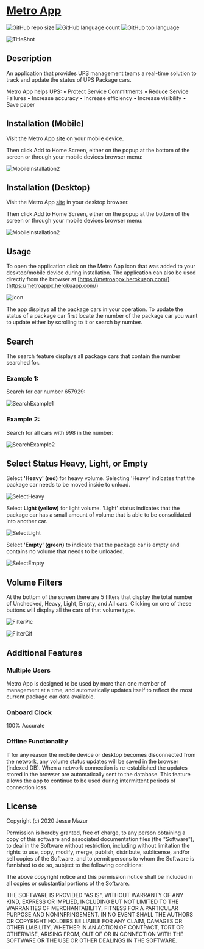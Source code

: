 
# [Metro App](https://metroappx.herokuapp.com/)
![GitHub repo size](https://img.shields.io/github/repo-size/JMantis0/metroApp)  ![GitHub language count](https://img.shields.io/github/languages/count/JMantis0/metroApp)  ![GitHub top language](https://img.shields.io/github/languages/top/JMantis0/metroApp)  

![TitleShot](./client/src/assets/images/Screenshot1.JPG)

## Description

An application that provides UPS management teams a real-time solution to track and update the status of UPS Package cars.  

Metro App helps UPS: 
•	Protect Service Commitments
• Reduce Service Failures
• Increase accuracy
• Increase efficiency
• Increase visibility
• Save paper
## Installation (Mobile)

Visit the Metro App [site](https://metroappx.herokuapp.com/) on your mobile device.

Then click Add to Home Screen, either on the popup at the bottom of the screen or through your mobile devices browser menu:

![MobileInstallation2](./client/src/assets/images/ScreenShot3.jpg)
## Installation (Desktop)

Visit the Metro App [site](https://metroappx.herokuapp.com/) in your desktop browser.

Then click Add to Home Screen, either on the popup at the bottom of the screen or through your mobile devices browser menu:

![MobileInstallation2](./client/src/assets/images/Screenshot4.JPG)
## Usage

To open the application click on the Metro App icon that was added to your desktop/mobile device during installation.  The application can also be used directly from the browser at [https://metroappx.herokuapp.com/](https://metroappx.herokuapp.com/)

![icon](./client/public/icons/icon-144x144.png)


The app displays all the package cars in your operation.  To update the status of a package car first locate the number of the package car you want to update either by scrolling to it or search by number.

## Search

The search feature displays all package cars that contain the number searched for.  

### Example 1: 
Search for car number 657929:

![SearchExample1](./client/src/assets/images/Search657929.gif)

### Example 2: 
Search for all cars with 998 in the number:

![SearchExample2](./client/src/assets/images/Search998.gif)

## Select Status Heavy, Light, or Empty

Select **'Heavy' (red)** for heavy volume.  Selecting 'Heavy' indicates that the package car needs to be moved inside to unload.  

![SelectHeavy](./client/src/assets/images/SelectHeavy.gif)

Select **Light (yellow)** for light volume.  'Light' status indicates that the package car has a small amount of volume that is able to be consolidated into another car. 

![SelectLight](./client/src/assets/images/SelectLight.gif)

Select **'Empty' (green)** to indicate that the package car is empty and contains no volume that needs to be unloaded.  

![SelectEmpty](./client/src/assets/images/SelectEmpty.gif)

## Volume Filters

At the bottom of the screen there are 5 filters that display the total number of Unchecked, Heavy, Light, Empty, and All cars.
Clicking on one of these buttons will display all the cars of that volume type.

![FilterPic](./client/src/assets/images/FilterPic.JPG)

![FilterGif](./client/src/assets/images/VolumeFilters.gif)

## Additional Features

### Multiple Users

Metro App is designed to be used by more than one member of management at a time, and automatically updates itself to reflect the most current package car data available.
### Onboard Clock

100% Accurate
### Offline Functionality

If for any reason the mobile device or desktop becomes disconnected from the network, any volume status updates will be saved in the browser (indexed DB).  When a network connection is re-established the updates stored in the browser are automatically sent to the database.  This feature allows the app to continue to be used during intermittent periods of connection loss.

## License


Copyright (c) 2020 Jesse Mazur

Permission is hereby granted, free of charge, to any person obtaining a copy
of this software and associated documentation files (the "Software"), to deal
in the Software without restriction, including without limitation the rights
to use, copy, modify, merge, publish, distribute, sublicense, and/or sell
copies of the Software, and to permit persons to whom the Software is
furnished to do so, subject to the following conditions:

The above copyright notice and this permission notice shall be included in all
copies or substantial portions of the Software.

THE SOFTWARE IS PROVIDED "AS IS", WITHOUT WARRANTY OF ANY KIND, EXPRESS OR
IMPLIED, INCLUDING BUT NOT LIMITED TO THE WARRANTIES OF MERCHANTABILITY,
FITNESS FOR A PARTICULAR PURPOSE AND NONINFRINGEMENT. IN NO EVENT SHALL THE
AUTHORS OR COPYRIGHT HOLDERS BE LIABLE FOR ANY CLAIM, DAMAGES OR OTHER
LIABILITY, WHETHER IN AN ACTION OF CONTRACT, TORT OR OTHERWISE, ARISING FROM,
OUT OF OR IN CONNECTION WITH THE SOFTWARE OR THE USE OR OTHER DEALINGS IN THE
SOFTWARE.

